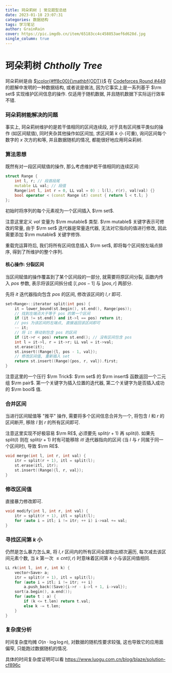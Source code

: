 ```yaml
---
title: 珂朵莉树 | 常见题型总结
date: 2023-01-18 23:07:31
categories: 数据结构
tags: 学习笔记
author: GrainRain
cover: https://pic.imgdb.cn/item/65183cc4c458853aef6d628d.jpg
single_column: true
---
```



# 珂朵莉树 $Chtholly\ Tree$

珂朵莉树是由 [$\color{#ff8c00}{\mathbf{ODT}}$](https://codeforces.com/profile/ODT) 在 [Codeforces Round #449](https://codeforces.com/contest/896) 的题解中发明的一种数据结构, 或者说是做法, 因为它事实上是一系列基于 $\rm set$ 实现维护区间信息的操作. 仅适用于随机数据, 并且随机数据下实际运行效率不错. 

### 珂朵莉树能解决的问题

事实上, 珂朵莉树维护的是若干值相同的区间连续段, 对于具有区间推平类似的操作 (如区间赋值), 同时夹杂其他操作如区间加, 求区间第 $k$ 小 (可重), 询问区间每个数字的 $x$ 次方的和等, 并且数据随机的情况, 都能很好地应用珂朵莉树. 

### 算法思想

既然有对一段区间赋值的操作, 那么考虑维护若干值相同的连续区间: 

```cpp
struct Range {
	int l, r; // 段首段尾 
	mutable LL val; // 段值 
	Range(int l, int r = 0, LL val = 0) : l(l), r(r), val(val) {}
	bool operator < (const Range &t) const { return l < t.l; }
};
```

初始时将序列的每个元素视为一个区间插入 $\rm set$. 

注意这里定义 $val$ 变量为 $\rm mutable$ 类型.  $\rm mutable$ 关键字表示可修改的常量, 由于 $\rm set$ 迭代器是常量迭代器, 无法对它指向的值进行修改, 因此需要添加 $\rm mutable$ 关键字修饰. 

重载完运算符后, 我们将所有区间信息插入 $\rm set$, 即将每个区间按左端点排序, 得到了所维护的整个序列. 

#### 核心操作: 分裂区间

当区间赋值的操作覆盖到了某个区间段的一部分, 就需要将原区间分裂, 函数内传入 $pos$ 参数, 表示将该区间拆分成 $[l, pos - 1]$ 与 $[pos, r]$ 两部分. 

先将 $it$ 迭代器指向包含 $pos$ 的区间, 修改该区间的 $l, r$ 即可. 

```cpp
set<Range>::iterator split(int pos) {
	it = lower_bound(st.begin(), st.end(), Range(pos));
	// 找到左端点大于等于 pos 的第一个区间 
	if (it != st.end() and it->l == pos) return it;
	// pos 为该区间的左端点, 直接返回该区间即可 
	-- it;
	// 将 it 移动到包含 pos 的区间 
	if (it->r < pos) return st.end(); // 没有区间包含 pos 
	int l = it->l, r = it->r; LL val = it->val;
	st.erase(it);
	st.insert((Range){l, pos - 1, val});
	// 修改区间值, 重新插入 set
	return st.insert((Range){pos, r, val}).first;
}
```

注意这里的一个压行 $\rm Trick$: $\rm set$ 的 $\rm insert$ 函数返回一个二元组 $\rm pair$. 第一个关键字为插入位置的迭代器, 第二个关键字为是否插入成功的 $\rm bool$ 值. 

### 合并区间

当进行区间赋值等 "推平" 操作, 需要将多个区间信息合并为一个, 将包含 $l$ 和 $r$ 的区间断开, 移除 $l$ 到 $r$ 的所有区间即可. 

注意这里实现不好极容易 $\rm RE$, 必须要先 $\text{split}(r + 1)$ 再 $\text{split}(l)$. 如果先 $\text{split}(l)$ 则在 $\text{split}(r + 1)$ 时有可能移除 $itl$ 迭代器指向的区间 (当 $l$ 与 $r$ 同属于同一个区间时), 导致 $\rm RE$.

```cpp
void merge(int l, int r, int val) {
	itr = split(r + 1), itl = split(l);
	st.erase(itl, itr);
	st.insert((Range){l, r, val});
}
```

### 修改区间值

直接暴力修改即可. 

```cpp
void modify(int l, int r, int val) {
	itr = split(r + 1), itl = split(l);
	for (auto i = itl; i != itr; ++ i) i->val += val;
}
```

### 寻找区间第 $k$ 小

仍然是怎么暴力怎么来, 将 $l, r$ 区间内的所有区间全部取出顺次遍历, 每次减去该区间元素个数, 当 $k$ 第一次 $\leq cnt(l, r)$ 时意味着区间第 $k$ 小与该区间值相同. 

```cpp
LL rk(int l, int r, int k) {
	vector<Save> a;
	itr = split(r + 1), itl = split(l);
	for (auto i = itl; i != itr; ++ i)
		a.push_back((Save){i->r - i->l + 1, i->val});
	sort(a.begin(), a.end());
	for (auto t : a) {
		if (k <= t.len) return t.val;
		else k -= t.len;
	}
}
```

### 复杂度分析

时间复杂度均摊 $O(n \cdot \log \log n)$, 对数据的随机性要求较强, 这也导致它的应用面偏窄, 只能跑过数据随机的情况. 

具体的时间复杂度证明可以看 https://www.luogu.com.cn/blog/blaze/solution-cf896c